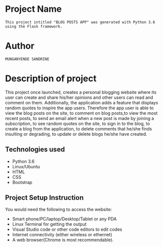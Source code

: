 # Project Name
`
This project intitled "BLOG POSTS APP" was generated with Python 3.6 using the Flask framework.
`
# Author

`
MUNGANYENDE SANDRINE
`
# Description of project

This project once launched, creates a personal blogging website where its user can create and share his/her opinions and other users can read and comment on them. Additionally, the application adds a feature that displays random quotes to inspire the app users. 
Therefore the app user is able to view the blog posts on the site, to comment on blog posts,to view the most recent posts, to send an email alert when a new post is made by joining a subscription, to see random quotes on the site, to sign in to the blog, to create a blog from the application, to delete comments that he/she finds insulting or degrading, to update or delete blogs he/she have created.

## Technologies used

* Python 3.6
* Linux/Ubuntu
* HTML
* CSS
* Bootstrap


## Project Setup Instruction

You would need the following to access the website:
*  Smart phone/PC/laptop/Desktop/Tablet or any PDA 
*  Linux Terminal for getting the output 
*  Visual Studio code or other code editors to edit codes
*  Internet connectivity (either wireless or ethernet) 
*  A web browser(Chrome is most recommendable).

